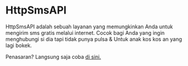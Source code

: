 # HttpSmsAPI

HttpSmsAPI adalah sebuah layanan yang memungkinkan Anda untuk mengirim sms gratis melalui internet. 
Cocok bagi Anda yang ingin menghubungi si dia tapi tidak punya pulsa & Untuk anak kos kos an yang lagi bokek.

Penasaran? Langsung saja coba [di sini.](http://httpsms.herokuapp.com/public/)

